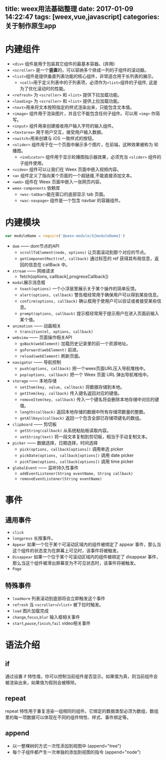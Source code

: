 title: weex用法基础整理
date: 2017-01-09 14:22:47
tags: [weex,vue,javascript]
categories: 关于制作原生app
---


# 内建组件

- `<div>` 组件是用于包装其它组件的最基本容器。(弃用)
- `<scroller>` 是一个**竖直**的，可以容纳多个排成一列的子组件的滚动器。
- `<list>`组件是提供垂直列表功能的核心组件，非常适合用于长列表的展示。
  - `<cell>`用于定义列表中的子列表项，必须作为`<list>`组件的子组件, 这是为了优化滚动时的性能。
- `<refresh>` 为 `<scroller>` 和 `<list>` 提供下拉加载功能。
- `<loading>` 为 `<scroller>` 和 `<list>` 提供上拉加载功能。
- `<text>`用来将文本按照指定的样式渲染出来，只能包含文本值。
- `<image>` 组件用于渲染图片，并且它不能包含任何子组件。可以用 `<img>` 作简写。
- `<input>` 组件用来创建接收用户输入字符的输入组件。
- `<textarea>` 用于用户交互，接受用户输入数据。
- `<switch>`用来创建与 iOS 一致样式的按钮。
- `<slider>` 组件用于在一个页面中展示多个图片，在前端，这种效果被称为 轮播图。
  - `<indicator>` 组件用于显示轮播图指示器效果，必须充当 `<slider>` 组件的子组件使用。
- `<video>` 组件可以让我们在 Weex 页面中嵌入视频内容。
- `<a>` 组件定义了指向某个页面的一个超链接,不能直接添加文本。
- `<web>` 组件在 Weex 页面中嵌入一张网页内容。
- `weex-components` 依赖库
  - `<wxc-tabbar>`能在窗口的底部显示 tab 页面。
  - `<wxc-navpage>` 组件是一个包含 navbar 的容器组件。

# 内建模块

<!-- more -->

```javascript
var moduleName = require('@weex-module/${moduleName}')
```

- `dom` —— dom节点的API
  - `scrollToElement(node, options)` 让页面滚动到那个对应的节点。
  - `getComponentRect(ref, callback)` 通过标签的 ref 获得其布局信息，返回的信息在 callBack 中。
- `stream` —— 网络请求
  - fetch(options, callback[,progressCallback])
- `modal`展示消息框
  - `toast(options)` 一个小浮层里展示关于某个操作的简单反馈。
  - `alert(options, callback)` 警告框经常用于确保用户可以得到某些信息。
  - `confirm(options, callback)` 确认框用于使用户可以验证或者接受某些信息。
  - `prompt(options, callback)` 提示框经常用于提示用户在进入页面前输入某个值。
- `animation` —— 动画相关
  - `transition(el, options, callback)`
- `webview` —— 页面操作相关API
  - `goBack(webElement)` 加载历史记录里的前一个资源地址。
  - `goForward(webElement)` 前进。
  - `reload(webElement)` 刷新页面。
- `navigator` —— 导航控制
  - `push(options, callback)` 把一个weex页面URL压入导航堆栈中。
  - `pop(options, callback)` 把一个 Weex 页面 URL 弹出导航堆栈中。
- `storage` —— 本地存储
  - `setItem(key, value, callback)` 将数据存储到本地。
  - `getItem(key, callback)` 传入键名返回对应的键值。
  - `removeItem(key, callback)` 传入一个键名将会删除本地存储中对应的键值。
  - `length(callback)` 返回本地存储的数据中所有存储项数量的整数。
  - `getAllKeys(callback)` 返回一个包含全部已存储项键名的数组。
- `clipboard` —— 剪切板
  - `getString(callback)` 从系统粘贴板读取内容。
  - `setString(text)` 将一段文本复制到剪切板，相当于手动复制文本。
- `picker` —— 数据选择，日期选择，时间选择
  - `pick(options, callback[options])` 调用单选 picker
  - `pickDate(options, callback[options])` 调用 date picker
  - `pickTime(options, callback[options])` 调用 time picker
- `globalEvent` —— 监听持久性事件
  - `addEventListener(String eventName, String callback)`
  - `removeEventListener(String eventName)`

# 事件

## 通用事件

- `click`
- `longpress` 长按事件。
- `Appear` 如果一个位于某个可滚动区域内的组件被绑定了 appear 事件，那么当这个组件的状态变为在屏幕上可见时，该事件将被触发。
- `Disappear` 如果一个位于某个可滚动区域内的组件被绑定了 disappear 事件，那么当这个组件被滑出屏幕变为不可见状态时，该事件将被触发。
- `Page`

## 特殊事件

- `loadmore` 列表滚动到底部将会立即触发这个事件
- `refresh` 当 `<scroller>`/`<list>` 被下拉时触发。
- `load` 图片加载完成
- `change`,`focus`,`blur` 输入框相关事件
- `start`,`pause`,`finish`,`fail` video相关事件

# 语法介绍

## if

通过设置 if 特性值，你可以控制当前组件是否显示。如果值为真，则当前组件会被渲染出来，如果值为假则会被移除。

## repeat
repeat 特性用于重复渲染一组相同的组件。它绑定的数据类型必须为数组，数组里的每一项数据可以体现在不同的组件特性、样式、事件绑定等。

## append

- 以一整棵树的方式一次性添加到视图中 (append="tree")
- 每个子组件都产生一次单独的添加到视图的指令 (append="node")
